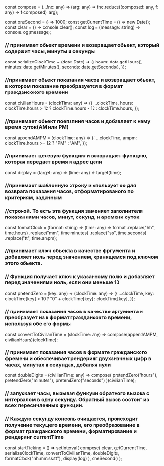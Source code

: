 const compose =
(...fnc: any) =>
(arg: any) =>
fnc.reduce((composed: any, f: any) => f(composed), arg);

const oneSecond = () => 1000;
const getCurrentTime = () => new Date();
const clear = () => console.clear();
const log = (message: string) => console.log(message);

### // принимает обьект времени и возвращает обьект, который содержит часы, минуты и секунды

const serializeClockTime = (date: Date) => ({
hours: date.getHours(),
minutes: date.getMinutes(),
seconds: date.getSeconds(),
});

### //принимает обьект показания часов и возвращает обьект, в котором показание преобразуется в формат граждансокого времени

const civilianHours = (clockTime: any) => ({
...clockTime,
hours: clockTime.hours > 12 ? clockTime.hours - 12 : clockTime.hours,
});

### //принимает обьект поепзпния часов и добавляет к нему время суток(АМ или РМ)

const appendAMPM = (clockTime: any) => ({
...clockTime,
ampm: clockTime.hours >= 12 ? "PM" : "AM",
});

### //принимает целевую функцию и возвращает функцию, которая передает время и адрес цели

const display = (target: any) => (time: any) => target(time);

### //принимает шаблонную строку и спользует ее для возврата показания часов, отформатированого по критериям, заданным

### //строкой. То есть эта функция заменяет заполнители показаниями часов, минут, секунд, и аремени суток

const formatClock = (format: string) => (time: any) =>
format
.replace("hh", time.hours)
.replace("mm", time.minutes)
.replace("ss", time.seconds)
.replace("tt", time.ampm);

### //принимает ключ обьекта в качестве фргумента и добавляет ноль перед значением, хранящемся под ключом этого обьекта.

### // Функция получает ключ к указанному полю и добавляет перед значениями ноль, если они меньше 10

const pretendZero = (key: any) => (clockTime: any) => ({
...clockTime,
key: clockTime[key] < 10 ? "0" + clockTime[key] : clockTime[key],
});

### // принимает показания часов в качестве аргумента и преобразует из в формат граждансокго времени, используя обе его формы

const convertToCivilianTime = (clockTime: any) =>
compose(appendAMPM, civilianHours)(clockTime);

### // принимает показания часов в формате гражданского фремени и обеспечивает рендеринг двухзначных цифр в часах, минутах и секундах, добаляя нули

const doubleDigits = (civilianTime: any) =>
compose(
pretendZero("hours"),
pretendZero("minutes"),
pretendZero("seconds")
)(civilianTime);

### // запускает часы, вызывая функуии обратного вызова с интервалом в одну секунду. Обратный вызов состоит из всех пересичленных функций.

### // Каждую секунду консоль очищается, происходит получение текущего времени, его преобразование в формат гражданского времени, форматирование и рендеринг currentTime

const startTicking = () =>
setInterval(
compose(
clear,
getCurrentTime,
serializeClockTime,
convertToCivilianTime,
doubleDigits,
formatClock("hh:mm:ss:tt"),
display(log)
),
oneSecond()
);
